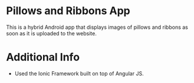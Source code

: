 # Pillows and Ribbons App
This is a hybrid Android app that displays images of pillows and ribbons as soon as it is uploaded to the website.

# Additional Info
* Used the Ionic Framework built on top of Angular JS.
